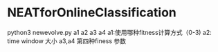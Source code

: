 # NEATforOnlineClassification 

python3 newevolve.py a1 a2 a3 a4 
a1:使用哪种fitness计算方式（0-3) 
a2: time window 大小 
a3,a4  第四种finess 参数 
